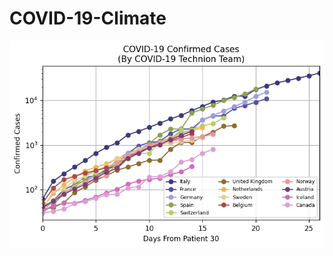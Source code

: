 # COVID-19-Climate

![COVID-19 Confirmed Cases (logarithmic plot)](Latest_Results/confirmed_cases_example_plot.png)